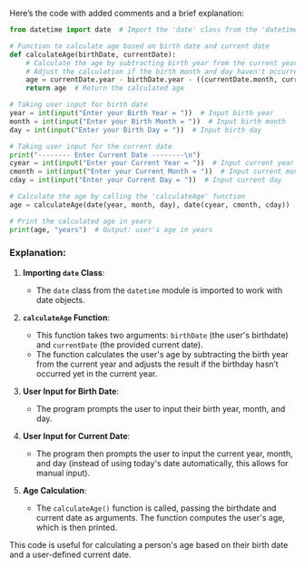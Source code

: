 Here’s the code with added comments and a brief explanation:

```python
from datetime import date  # Import the 'date' class from the 'datetime' module

# Function to calculate age based on birth date and current date
def calculateAge(birthDate, currentDate): 
    # Calculate the age by subtracting birth year from the current year
    # Adjust the calculation if the birth month and day haven't occurred yet this year
    age = currentDate.year - birthDate.year - ((currentDate.month, currentDate.day) < (birthDate.month, birthDate.day))
    return age  # Return the calculated age

# Taking user input for birth date
year = int(input("Enter your Birth Year = "))  # Input birth year
month = int(input("Enter your Birth Month = "))  # Input birth month
day = int(input("Enter your Birth Day = "))  # Input birth day

# Taking user input for the current date
print("-------- Enter Current Date --------\n")
cyear = int(input("Enter your Current Year = "))  # Input current year
cmonth = int(input("Enter your Current Month = "))  # Input current month
cday = int(input("Enter your Current Day = "))  # Input current day

# Calculate the age by calling the 'calculateAge' function
age = calculateAge(date(year, month, day), date(cyear, cmonth, cday))

# Print the calculated age in years
print(age, "years")  # Output: user's age in years
```

### Explanation:

1. **Importing `date` Class**:
   - The `date` class from the `datetime` module is imported to work with date objects.

2. **`calculateAge` Function**:
   - This function takes two arguments: `birthDate` (the user's birthdate) and `currentDate` (the provided current date).
   - The function calculates the user's age by subtracting the birth year from the current year and adjusts the result if the birthday hasn’t occurred yet in the current year.

3. **User Input for Birth Date**:
   - The program prompts the user to input their birth year, month, and day.

4. **User Input for Current Date**:
   - The program then prompts the user to input the current year, month, and day (instead of using today's date automatically, this allows for manual input).

5. **Age Calculation**:
   - The `calculateAge()` function is called, passing the birthdate and current date as arguments. The function computes the user's age, which is then printed.

This code is useful for calculating a person's age based on their birth date and a user-defined current date.
